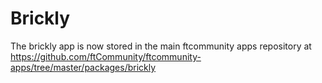 # Brickly

The brickly app is now stored in the main ftcommunity apps repository
at https://github.com/ftCommunity/ftcommunity-apps/tree/master/packages/brickly